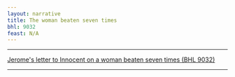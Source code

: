 ```yaml
---
layout: narrative
title: The woman beaten seven times
bhl: 9032
feast: N/A
---
```


---

[Jerome's letter to Innocent on a woman beaten seven times (BHL 9032)](https://cjkoepke1.github.io/latin-hagiography/texts/de-mulier-septies-percussa/)

---
